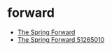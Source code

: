 # forward

 * [The Spring Forward](../../index/t/the-spring-forward-51265010.json)
 * [The Spring Forward 51265010](../../index/t/the-spring-forward-51265010.json)
